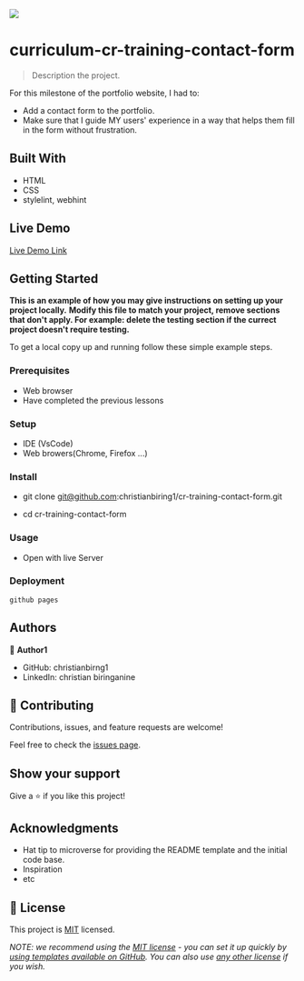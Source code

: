![](https://img.shields.io/badge/Microverse-blueviolet)

# curriculum-cr-training-contact-form

> Description the project.

For this milestone of the portfolio website, I had to:

- Add a contact form to the portfolio.
- Make sure that I guide MY users' experience in a way that helps them fill in the form without frustration.

## Built With

- HTML
- CSS
- stylelint, webhint

## Live Demo

[Live Demo Link](https://christianbiring1.github.io/cr-training-contact-form/)

## Getting Started

**This is an example of how you may give instructions on setting up your project locally.**
**Modify this file to match your project, remove sections that don't apply. For example: delete the testing section if the currect project doesn't require testing.**

To get a local copy up and running follow these simple example steps.

### Prerequisites

- Web browser
- Have completed the previous lessons

### Setup

- IDE (VsCode)
- Web browers(Chrome, Firefox ...)

### Install

- git clone git@github.com:christianbiring1/cr-training-contact-form.git

- cd cr-training-contact-form

### Usage

- Open with live Server

### Deployment

`github pages`

## Authors

👤 **Author1**

- GitHub: christianbirng1
- LinkedIn: christian biringanine

## 🤝 Contributing

Contributions, issues, and feature requests are welcome!

Feel free to check the [issues page](https://github.com/christianbiring1/cr-training-contact-form/issues/).

## Show your support

Give a ⭐️ if you like this project!

## Acknowledgments

- Hat tip to microverse for providing the README template and the initial code base.
- Inspiration
- etc

## 📝 License

This project is [MIT](./LICENSE) licensed.

_NOTE: we recommend using the [MIT license](https://choosealicense.com/licenses/mit/) - you can set it up quickly by [using templates available on GitHub](https://docs.github.com/en/communities/setting-up-your-project-for-healthy-contributions/adding-a-license-to-a-repository). You can also use [any other license](https://choosealicense.com/licenses/) if you wish._
